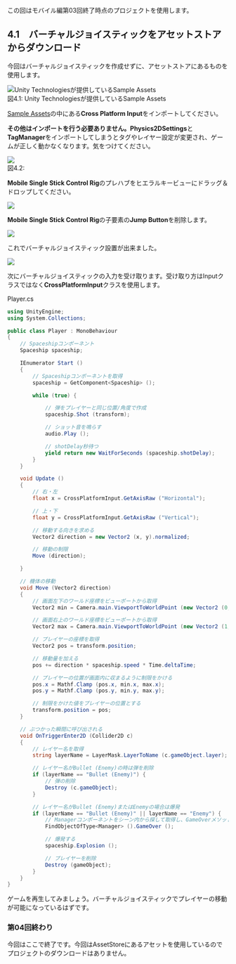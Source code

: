 この回はモバイル編第03回終了時点のプロジェクトを使用します。

4.1　バーチャルジョイスティックをアセットストアからダウンロード
--------------------------------------------------------------------------------------

今回はバーチャルジョイスティックを作成せずに、アセットストアにあるものを使用します。



![Unity Technologiesが提供しているSample
Assets](https://unity3d.com-jp-learn-tutorials.s3.amazonaws.com/2d-shooting-game/images/mobile/04/sample_assets.png)
<br/>図4.1: Unity Technologiesが提供しているSample Assets



[Sample
Assets](https://www.assetstore.unity3d.com/#/content/14474)の中にある**Cross
Platform Input**をインポートしてください。

**その他はインポートを行う必要ありません。Physics2DSettings**と**TagManager**をインポートしてしまうとタグやレイヤー設定が変更され、ゲームが正しく動かなくなります。気をつけてください。



![](https://unity3d.com-jp-learn-tutorials.s3.amazonaws.com/2d-shooting-game/images/mobile/04/cross_platform_input.png)
<br/>図4.2:



**Mobile Single Stick Control
Rig**のプレハブをヒエラルキービューにドラッグ＆ドロップしてください。



![](https://unity3d.com-jp-learn-tutorials.s3.amazonaws.com/2d-shooting-game/images/mobile/04/mobile_single_stick_control_rig.png)



**Mobile Single Stick Control Rig**の子要素の**Jump
Button**を削除します。



![](https://unity3d.com-jp-learn-tutorials.s3.amazonaws.com/2d-shooting-game/images/mobile/04/delete_jump_button.png)



これでバーチャルジョイスティック設置が出来ました。



![](https://unity3d.com-jp-learn-tutorials.s3.amazonaws.com/2d-shooting-game/images/mobile/04/virtual_joy_stick.png)



次にバーチャルジョイスティックの入力を受け取ります。受け取り方はInputクラスではなく**CrossPlatformInput**クラスを使用します。



Player.cs

```csharp
using UnityEngine;
using System.Collections;

public class Player : MonoBehaviour
{
    // Spaceshipコンポーネント
    Spaceship spaceship;

    IEnumerator Start ()
    {
        // Spaceshipコンポーネントを取得
        spaceship = GetComponent<Spaceship> ();

        while (true) {

            // 弾をプレイヤーと同じ位置/角度で作成
            spaceship.Shot (transform);

            // ショット音を鳴らす
            audio.Play ();

            // shotDelay秒待つ
            yield return new WaitForSeconds (spaceship.shotDelay);
        }
    }

    void Update ()
    {
        // 右・左
        float x = CrossPlatformInput.GetAxisRaw ("Horizontal");

        // 上・下
        float y = CrossPlatformInput.GetAxisRaw ("Vertical");

        // 移動する向きを求める
        Vector2 direction = new Vector2 (x, y).normalized;

        // 移動の制限
        Move (direction);

    }

    // 機体の移動
    void Move (Vector2 direction)
    {
        // 画面左下のワールド座標をビューポートから取得
        Vector2 min = Camera.main.ViewportToWorldPoint (new Vector2 (0, 0));

        // 画面右上のワールド座標をビューポートから取得
        Vector2 max = Camera.main.ViewportToWorldPoint (new Vector2 (1, 1));

        // プレイヤーの座標を取得
        Vector2 pos = transform.position;

        // 移動量を加える
        pos += direction * spaceship.speed * Time.deltaTime;

        // プレイヤーの位置が画面内に収まるように制限をかける
        pos.x = Mathf.Clamp (pos.x, min.x, max.x);
        pos.y = Mathf.Clamp (pos.y, min.y, max.y);

        // 制限をかけた値をプレイヤーの位置とする
        transform.position = pos;
    }

    // ぶつかった瞬間に呼び出される
    void OnTriggerEnter2D (Collider2D c)
    {
        // レイヤー名を取得
        string layerName = LayerMask.LayerToName (c.gameObject.layer);

        // レイヤー名がBullet (Enemy)の時は弾を削除
        if (layerName == "Bullet (Enemy)") {
            // 弾の削除
            Destroy (c.gameObject);
        }

        // レイヤー名がBullet (Enemy)またはEnemyの場合は爆発
        if (layerName == "Bullet (Enemy)" || layerName == "Enemy") {
            // Managerコンポーネントをシーン内から探して取得し、GameOverメソッドを呼び出す
            FindObjectOfType<Manager> ().GameOver ();

            // 爆発する
            spaceship.Explosion ();

            // プレイヤーを削除
            Destroy (gameObject);
        }
    }
}
```



ゲームを再生してみましょう。バーチャルジョイスティックでプレイヤーの移動が可能になっているはずです。

### 第04回終わり

今回はここで終了です。今回はAssetStoreにあるアセットを使用しているのでプロジェクトのダウンロードはありません。

